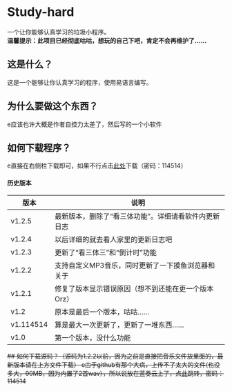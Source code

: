 # Study-hard
一个让你能够认真学习的垃圾小程序。                    
**温馨提示：此项目已经彻底咕咕，想玩的自己下吧，肯定不会再维护了……**
## 这是什么？
这是一个能够让你认真学习的程序，使用易语言编写。                        
## 为什么要做这个东西？
e应该也许大概是作者自控力太差了，然后写的一个小软件
## 如何下载程序？
e直接在右侧栏下载即可，如果不行点击[此处](https://wwp.lanzouv.com/b02vpjslc)下载（密码：114514）                         
#### 历史版本
|  版本   | 说明  |
|  ----  | ----  |
| v1.2.5 | 最新版本，删除了“看三体功能”。详细请看软件内更新日志   |
| v1.2.4 | 以后详细的就去看人家里的更新日志吧 |
| v1.2.3 | 更新了“看三体三”和“倒计时”功能|
| v1.2.2 | 支持自定义MP3音乐，同时更新了一下摸鱼浏览器和关于|
| v1.2.1  | 修复了版本显示错误原因（想不到还能在更一个版本Orz） |
| v1.2  | 原本是最后一个版本，咕咕…… |
| v1.114514  | 算是最大一次更新了，更新了一堆东西…… |
| v1.0  | 第一个版本，没什么功能 |           

~~## 如何下载源码？（源码为1.2.2以前，因为之前是直接把音乐文件放里面的，最新版本请在上方文件下载）
e由于github有那个大病，上传不了太大的文件(也没多大，90MB，因为内置了2首wav），所以说放在蓝奏云上了，点[此](https://wwp.lanzouv.com/iDnFr0faescf)跳转，密码：114514~~
